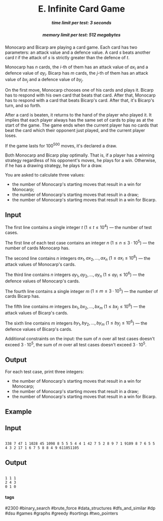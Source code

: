 <h1 style='text-align: center;'> E. Infinite Card Game</h1>

<h5 style='text-align: center;'>time limit per test: 3 seconds</h5>
<h5 style='text-align: center;'>memory limit per test: 512 megabytes</h5>

Monocarp and Bicarp are playing a card game. Each card has two parameters: an attack value and a defence value. A card $s$ beats another card $t$ if the attack of $s$ is strictly greater than the defence of $t$.

Monocarp has $n$ cards, the $i$-th of them has an attack value of $\mathit{ax}_i$ and a defence value of $\mathit{ay}_i$. Bicarp has $m$ cards, the $j$-th of them has an attack value of $\mathit{bx}_j$ and a defence value of $\mathit{by}_j$.

On the first move, Monocarp chooses one of his cards and plays it. Bicarp has to respond with his own card that beats that card. After that, Monocarp has to respond with a card that beats Bicarp's card. After that, it's Bicarp's turn, and so forth.

After a card is beaten, it returns to the hand of the player who played it. It implies that each player always has the same set of cards to play as at the start of the game. The game ends when the current player has no cards that beat the card which their opponent just played, and the current player loses.

If the game lasts for $100^{500}$ moves, it's declared a draw.

Both Monocarp and Bicarp play optimally. That is, if a player has a winning strategy regardless of his opponent's moves, he plays for a win. Otherwise, if he has a drawing strategy, he plays for a draw.

You are asked to calculate three values: 

* the number of Monocarp's starting moves that result in a win for Monocarp;
* the number of Monocarp's starting moves that result in a draw;
* the number of Monocarp's starting moves that result in a win for Bicarp.
## Input

The first line contains a single integer $t$ ($1 \le t \le 10^4$) — the number of test cases.

The first line of each test case contains an integer $n$ ($1 \le n \le 3 \cdot 10^5$) — the number of cards Monocarp has.

The second line contains $n$ integers $\mathit{ax}_1, \mathit{ax}_2, \dots, \mathit{ax}_n$ ($1 \le \mathit{ax}_i \le 10^6$) — the attack values of Monocarp's cards.

The third line contains $n$ integers $\mathit{ay}_1, \mathit{ay}_2, \dots, \mathit{ay}_n$ ($1 \le \mathit{ay}_i \le 10^6$) — the defence values of Monocarp's cards.

The fourth line contains a single integer $m$ ($1 \le m \le 3 \cdot 10^5$) — the number of cards Bicarp has.

The fifth line contains $m$ integers $\mathit{bx}_1, \mathit{bx}_2, \dots, \mathit{bx}_m$ ($1 \le \mathit{bx}_j \le 10^6$) — the attack values of Bicarp's cards.

The sixth line contains $m$ integers $\mathit{by}_1, \mathit{by}_2, \dots, \mathit{by}_m$ ($1 \le \mathit{by}_j \le 10^6$) — the defence values of Bicarp's cards.

Additional constraints on the input: the sum of $n$ over all test cases doesn't exceed $3 \cdot 10^5$, the sum of $m$ over all test cases doesn't exceed $3 \cdot 10^5$.

## Output

For each test case, print three integers: 

* the number of Monocarp's starting moves that result in a win for Monocarp;
* the number of Monocarp's starting moves that result in a draw;
* the number of Monocarp's starting moves that result in a win for Bicarp.
## Example

## Input


```

338 7 47 1 1028 45 1098 8 5 5 5 4 4 1 42 7 5 2 8 9 7 1 9109 8 7 6 5 5 4 3 2 17 1 6 7 5 8 8 4 9 611051105
```
## Output


```

1 1 1
2 4 3
0 1 0

```


#### tags 

#2300 #binary_search #brute_force #data_structures #dfs_and_similar #dp #dsu #games #graphs #greedy #sortings #two_pointers 